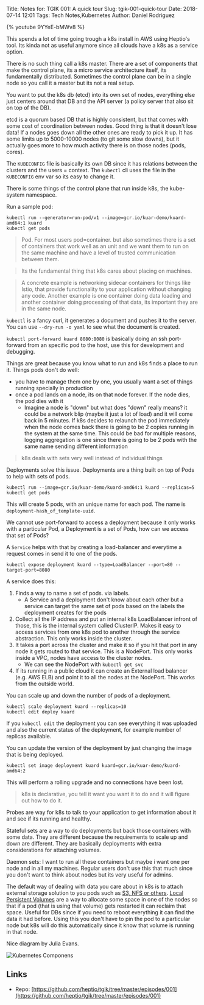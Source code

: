 Title: Notes for: TGIK 001: A quick tour
Slug: tgik-001-quick-tour
Date: 2018-07-14 12:01
Tags: Tech Notes,Kubernetes
Author: Daniel Rodriguez

{% youtube 9YYeE-bMWv8 %}

This spends a lot of time going trough a k8s install in AWS using Heptio's tool. Its kinda not as useful anymore since all clouds have a k8s as a service option.

There is no such thing call a k8s master. There are a set of components that make the control plane, its a micro service architecture itself, its fundamentally distributed. Sometimes the control plane can be in a single node so you call it a master but its not a real setup.

You want to put the k8s db (etcd) into its own set of nodes, everything else just centers around that DB and the API server (a policy server that also sit on top of the DB).

etcd is a quorum based DB that is highly consistent, but that comes with some cost of coordination between nodes. Good thing is that it doesn't lose data! If a nodes goes down all the other ones are ready to pick it up. It has some limits up to 5000-10000 nodes (to git some slow downs), but it actually goes more to how much activity there is on those nodes (pods, cores).

The `KUBECONFIG` file is basically its own DB since it has relations between the clusters and the users = context. The `kubectl` cli uses the file in the `KUBECONFIG` env var so its easy to change it.

There is some things of the control plane that run inside k8s, the kube-system namespace.

Run a sample pod:

	kubectl run --generator=run-pod/v1 --image=gcr.io/kuar-demo/kuard-amd64:1 kuard
	kubectl get pods

> Pod. For most users pod=container. but also sometimes there is a set of containers that work well as an unit and we want them to run on the same machine and have a level of trusted communication between them. 

> Its the fundamental thing that k8s cares about placing on machines.

> A concrete example is networking sidecar containers for things like Istio, that provide functionality to your application without changing any code. Another example is one container doing data loading and another container doing processing of that data, its important they are in the same node.

`kubectl` is a fancy curl, it generates a document and pushes it to the server.
You can use `--dry-run -o yaml` to see what the document is created.

`kubectl port-forward kuard 8080:8080` is basically doing an ssh port-forward from an specific pod to the host, use this for development and debugging.

Things are great because you know what to run and k8s finds a place to run it. Things pods don't do well:

- you have to manage them one by one, you usually want a set of things running specially in production
- once a pod lands on a node, its on that node forever. If the node dies, the pod dies with it
	- Imagine a node is "down" but what does "down" really means? it could be a network blip (maybe it just a lot of load) and it will come back in 5 minutes. If k8s decides to relaunch the pod immediately when the node comes back there is going to be 2 copies running in the system at the same time. This could be bad for multiple reasons, logging aggregation is one since there is going to be 2 pods with the same name sending different information 

> k8s deals with sets very well instead of individual things

Deployments solve this issue. Deployments are a thing built on top of Pods to help with sets of pods.

	kubectl run --image=gcr.io/kuar-demo/kuard-amd64:1 kuard --replicas=5
	kubectl get pods

This will create 5 pods, with an unique name for each pod. The name is `deployment-hash_of_template-uuid`.

We cannot use port-forward to access a deployment because it only works with a particular Pod, a Deployment is a set of Pods, how can we access that set of Pods?

A `Service` helps with that by creating a load-balancer and everytime a request comes in send it to one of the pods.

	kubectl expose deployment kuard --type=LoadBalancer --port=80 --target-port=8080

A service does this:

1. Finds a way to name a set of pods. via labels. 
	- A Service and a deployment don't know about each other but a service can target the same set of pods based on the labels the deployment creates for the pods
2. Collect all the IP address and put an internal k8s LoadBalancer infront of those, this is the internal system called ClusterIP. Makes it easy to access services from one k8s pod to another through the service abstraction. This only works inside the cluster.
3. It takes a port across the cluster and make it so if you hit that port in any node it gets routed to that service. This is a NodePort. This only works inside a VPC, nodes have access to the cluster nodes.
	- We can see the NodePort with `kubectl get svc`
4. If its running in a public cloud it can create an External load balancer (e.g. AWS ELB) and point it to all the nodes at the NodePort. This works from the outside world.

You can scale up and down the number of pods of a deployment.

	kubectl scale deployment kuard --replicas=10
	kubectl edit deploy kuard

If you `kubectl edit` the deployment you can see everything it was uploaded and also the current status of the deployment, for example number of replicas available.

You can update the version of the deployment by just changing the image that is being deployed.

	kubectl set image deployment kuard kuard=gcr.io/kuar-demo/kuard-amd64:2

This will perform a rolling upgrade and no connections have been lost.

> k8s is declarative, you tell it want you want it to do and it will figure out how to do it.

Probes are way for k8s to talk to your application to get information about it and see if its running and healthy.

Stateful sets are a way to do deployments but back those containers with some data. They are different because the requirements to scale up and down are different. They are basically deployments with extra considerations for attaching volumes.

Daemon sets: I want to run all these containers but maybe i want one per node and in all my machines. Regular users don't use this that much since you don't want to think about nodes but its very useful for admins.

The default way of dealing with data you care about in k8s is to attach external storage solution to you pods such as [S3, NFS or others](https://kubernetes.io/docs/concepts/storage/volumes/#types-of-volumes). [Local Persistent Volumes](https://kubernetes.io/blog/2018/04/13/local-persistent-volumes-beta/) are a way to allocate some space in one of the nodes so that if a pod (that is using that volume) gets restarted it can reclaim that space. Useful for DBs since if you need to reboot everything it can find the data it had before. Using this you don't have to pin the pod to a particular node but k8s will do this automatically since it know that volume is running in that node.

Nice diagram by Julia Evans.

![Kubernetes Componens](https://pbs.twimg.com/media/DBzjTTKUIAA1OvE.jpg)

## Links

- Repo: [https://github.com/heptio/tgik/tree/master/episodes/001](https://github.com/heptio/tgik/tree/master/episodes/001)
